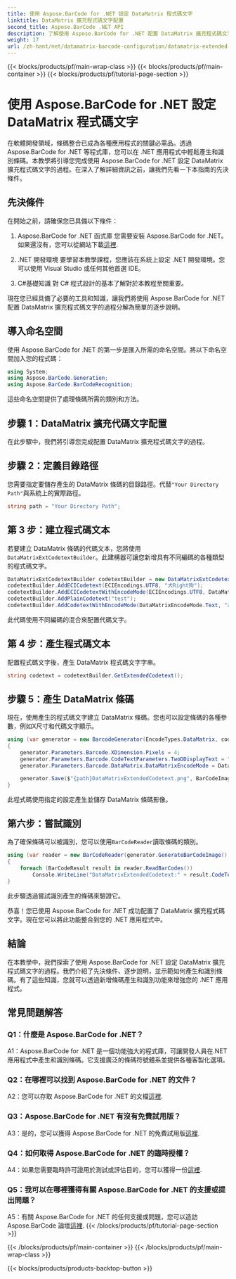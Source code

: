 ```yaml
---
title: 使用 Aspose.BarCode for .NET 設定 DataMatrix 程式碼文字
linktitle: DataMatrix 擴充程式碼文字配置
second_title: Aspose.BarCode .NET API
description: 了解使用 Aspose.BarCode for .NET 配置 DataMatrix 擴充程式碼文字。在 .NET 應用程式中產生、識別和整合條碼。
weight: 17
url: /zh-hant/net/datamatrix-barcode-configuration/datamatrix-extended-code-text-configuration/
---
```


{{< blocks/products/pf/main-wrap-class >}}
{{< blocks/products/pf/main-container >}}
{{< blocks/products/pf/tutorial-page-section >}}

# 使用 Aspose.BarCode for .NET 設定 DataMatrix 程式碼文字

在軟體開發領域，條碼整合已成為各種應用程式的關鍵必需品。透過 Aspose.BarCode for .NET 等程式庫，您可以在 .NET 應用程式中輕鬆產生和識別條碼。本教學將引導您完成使用 Aspose.BarCode for .NET 設定 DataMatrix 擴充程式碼文字的過程。在深入了解詳細資訊之前，讓我們先看一下本指南的先決條件。

## 先決條件

在開始之前，請確保您已具備以下條件：

1. Aspose.BarCode for .NET 函式庫
您需要安裝 Aspose.BarCode for .NET。如果還沒有，您可以從網站下載[這裡](https://releases.aspose.com/barcode/net/).

2. .NET 開發環境
要學習本教學課程，您應該在系統上設定 .NET 開發環境。您可以使用 Visual Studio 或任何其他首選 IDE。

3. C#基礎知識
對 C# 程式設計的基本了解對於本教程至關重要。

現在您已經具備了必要的工具和知識，讓我們將使用 Aspose.BarCode for .NET 配置 DataMatrix 擴充程式碼文字的過程分解為簡單的逐步說明。

## 導入命名空間

使用 Aspose.BarCode for .NET 的第一步是匯入所需的命名空間。將以下命名空間加入您的程式碼：

```csharp
using System;
using Aspose.BarCode.Generation;
using Aspose.BarCode.BarCodeRecognition;
```

這些命名空間提供了處理條碼所需的類別和方法。

## 步驟 1：DataMatrix 擴充代碼文字配置

在此步驟中，我們將引導您完成配置 DataMatrix 擴充程式碼文字的過程。

## 步驟 2：定義目錄路徑

您需要指定要儲存產生的 DataMatrix 條碼的目錄路徑。代替`"Your Directory Path"`與系統上的實際路徑。

```csharp
string path = "Your Directory Path";
```

## 第 3 步：建立程式碼文本

若要建立 DataMatrix 條碼的代碼文本，您將使用`DataMatrixExtCodetextBuilder`。此建構器可讓您新增具有不同編碼的各種類型的程式碼文字。

```csharp
DataMatrixExtCodetextBuilder codetextBuilder = new DataMatrixExtCodetextBuilder();
codetextBuilder.AddECICodetext(ECIEncodings.UTF8, "犬Right狗");
codetextBuilder.AddECICodetextWithEncodeMode(ECIEncodings.UTF8, DataMatrixEncodeMode.C40, "ABCDE");
codetextBuilder.AddPlainCodetext("test");
codetextBuilder.AddCodetextWithEncodeMode(DataMatrixEncodeMode.Text, "abcde");
```

此代碼使用不同編碼的混合來配置代碼文字。

## 第 4 步：產生程式碼文本

配置程式碼文字後，產生 DataMatrix 程式碼文字字串。

```csharp
string codetext = codetextBuilder.GetExtendedCodetext();
```

## 步驟 5：產生 DataMatrix 條碼

現在，使用產生的程式碼文字建立 DataMatrix 條碼。您也可以設定條碼的各種參數，例如X尺寸和代碼文字顯示。

```csharp
using (var generator = new BarcodeGenerator(EncodeTypes.DataMatrix, codetext))
{
    generator.Parameters.Barcode.XDimension.Pixels = 4;
    generator.Parameters.Barcode.CodeTextParameters.TwoDDisplayText = "Extended Codetext";
    generator.Parameters.Barcode.DataMatrix.DataMatrixEncodeMode = DataMatrixEncodeMode.ExtendedCodetext;

    generator.Save($"{path}DataMatrixExtendedCodetext.png", BarCodeImageFormat.Png);
}
```

此程式碼使用指定的設定產生並儲存 DataMatrix 條碼影像。

## 第六步：嘗試識別

為了確保條碼可以被識別，您可以使用`BarCodeReader`讀取條碼的類別。

```csharp
using (var reader = new BarCodeReader(generator.GenerateBarCodeImage(), DecodeType.DataMatrix))
{
    foreach (BarCodeResult result in reader.ReadBarCodes())
        Console.WriteLine("DataMatrixExtendedCodetext:" + result.CodeText);
}
```

此步驟透過嘗試識別產生的條碼來驗證它。

恭喜！您已使用 Aspose.BarCode for .NET 成功配置了 DataMatrix 擴充程式碼文字。現在您可以將此功能整合到您的 .NET 應用程式中。

## 結論

在本教學中，我們探索了使用 Aspose.BarCode for .NET 設定 DataMatrix 擴充程式碼文字的過程。我們介紹了先決條件、逐步說明，並示範如何產生和識別條碼。有了這些知識，您就可以透過新增條碼產生和識別功能來增強您的 .NET 應用程式。

## 常見問題解答

### Q1：什麼是 Aspose.BarCode for .NET？

A1：Aspose.BarCode for .NET 是一個功能強大的程式庫，可讓開發人員在.NET 應用程式中產生和識別條碼。它支援廣泛的條碼符號體系並提供各種客製化選項。

### Q2：在哪裡可以找到 Aspose.BarCode for .NET 的文件？

A2：您可以存取 Aspose.BarCode for .NET 的文檔[這裡](https://reference.aspose.com/barcode/net/).

### Q3：Aspose.BarCode for .NET 有沒有免費試用版？

 A3：是的，您可以獲得 Aspose.BarCode for .NET 的免費試用版[這裡](https://releases.aspose.com/).

### Q4：如何取得 Aspose.BarCode for .NET 的臨時授權？

 A4：如果您需要臨時許可證用於測試或評估目的，您可以獲得一份[這裡](https://purchase.aspose.com/temporary-license/).

### Q5：我可以在哪裡獲得有關 Aspose.BarCode for .NET 的支援或提出問題？

 A5：有關 Aspose.BarCode for .NET 的任何支援或問題，您可以造訪 Aspose.BarCode 論壇[這裡](https://forum.aspose.com/c/barcode/13).
{{< /blocks/products/pf/tutorial-page-section >}}

{{< /blocks/products/pf/main-container >}}
{{< /blocks/products/pf/main-wrap-class >}}

{{< blocks/products/products-backtop-button >}}
